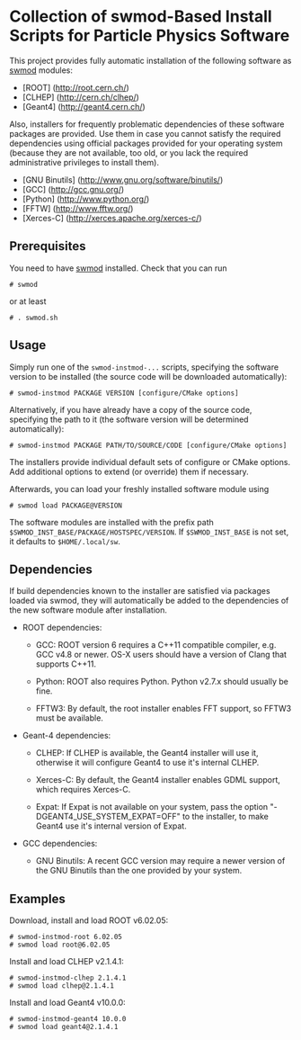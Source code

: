 Collection of swmod-Based Install Scripts for Particle Physics Software
=======================================================================

This project provides fully automatic installation of the following
software as [swmod](https://github.com/oschulz/swmod) modules:

* [ROOT] (http://root.cern.ch/)
* [CLHEP] (http://cern.ch/clhep/)
* [Geant4] (http://geant4.cern.ch/)

Also, installers for frequently problematic dependencies of these software
packages are provided. Use them in case you cannot satisfy the required
dependencies using official packages provided for your operating system
(because they are not available, too old, or you lack the required
administrative privileges to install them). 

* [GNU Binutils] (http://www.gnu.org/software/binutils/)
* [GCC] (http://gcc.gnu.org/)
* [Python] (http://www.python.org/)
* [FFTW] (http://www.fftw.org/)
* [Xerces-C] (http://xerces.apache.org/xerces-c/)


Prerequisites
-------------

You need to have [swmod](https://github.com/oschulz/swmod) installed. Check
that you can run

	# swmod

or at least

    # . swmod.sh


Usage
-----

Simply run one of the `swmod-instmod-...` scripts, specifying the software
version to be installed (the source code will be downloaded automatically):

    # swmod-instmod PACKAGE VERSION [configure/CMake options]

Alternatively, if you have already have a copy of the source code, specifying
the path to it (the software version will be determined automatically):

    # swmod-instmod PACKAGE PATH/TO/SOURCE/CODE [configure/CMake options]

The installers provide individual default sets of configure or CMake
options. Add additional options to extend (or override) them if necessary.

Afterwards, you can load your freshly installed software module using

    # swmod load PACKAGE@VERSION

The software modules are installed with the prefix path
`$SWMOD_INST_BASE/PACKAGE/HOSTSPEC/VERSION`. If `$SWMOD_INST_BASE` is not set,
it defaults to `$HOME/.local/sw`.


Dependencies
------------

If build dependencies known to the installer are satisfied via packages loaded
via swmod, they will automatically be added to the dependencies of the new
software module after installation.

* ROOT dependencies:

    * GCC: ROOT version 6 requires a C++11 compatible compiler, e.g. GCC v4.8
      or newer. OS-X users should have a version of Clang that supports C++11.

    * Python: ROOT also requires Python. Python v2.7.x should usually be fine.

    * FFTW3: By default, the root installer enables FFT support, so FFTW3
      must be available.

* Geant-4 dependencies:

    * CLHEP: If CLHEP is available, the Geant4 installer will use it,
      otherwise it will configure Geant4 to use it's internal CLHEP.

    * Xerces-C: By default, the Geant4 installer enables GDML support, which
      requires Xerces-C.

    * Expat: If Expat is not available on your system, pass the option
      "-DGEANT4_USE_SYSTEM_EXPAT=OFF" to the installer, to make Geant4 use
      it's internal version of Expat.

* GCC dependencies:

    * GNU Binutils: A recent GCC version may require a newer version of the
      GNU Binutils than the one provided by your system.


Examples
--------

Download, install and load ROOT v6.02.05:

    # swmod-instmod-root 6.02.05
    # swmod load root@6.02.05

Install and load CLHEP v2.1.4.1:

    # swmod-instmod-clhep 2.1.4.1
    # swmod load clhep@2.1.4.1

Install and load Geant4 v10.0.0:

    # swmod-instmod-geant4 10.0.0
    # swmod load geant4@2.1.4.1
